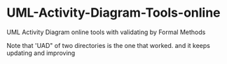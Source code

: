 # UML-Activity-Diagram-Tools-online
UML Activity Diagram online tools with validating by Formal Methods

Note that 'UAD" of two directories is the one that worked. and it keeps updating and improving
